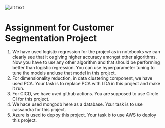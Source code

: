 ![alt text](https://ineuron.ai/images/ineuron-logo.png)

# Assignment for Customer Segmentation Project

1. We have used logistic regression for the project as in notebooks we can clearly see that it os giving higher accuracy amongst other algorithms. Now you have to use any other algorithm and that should be performing better than logistic regression. You can use hyperparameter tuning to tune the models and use that model in this project.
2. For dimensionality reduction, in data clustering component, we have used PCA. Your task is to replace PCA with LDA in this project and make it run.
3. For CICD, we have used github actions. You are supposed to use Circle CI for this project.
4. We hace used mongodb here as a database. Your task is to use cassandra for this project.
5. Azure is used to deploy this project. Your task is to use AWS to deploy this project.
